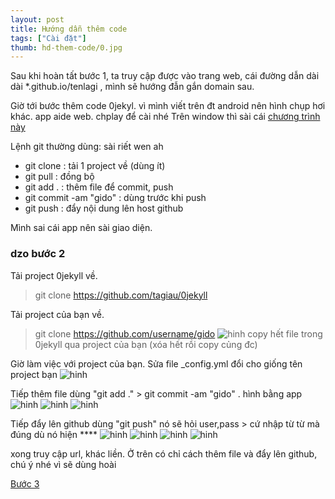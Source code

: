 ```yaml
---
layout: post
title: Hướng dẫn thêm code
tags: ["Cài đặt"]
thumb: hd-them-code/0.jpg
---
```

Sau khi hoàn tất bước 1, ta truy cập được vào trang web, cái đường dẫn dài dài *.github.io/tenlagi
, mình sẽ hướng đẫn gắn domain sau.

Giờ tới bước thêm code 0jekyl. vì mình viết trên đt android nên hình chụp hơi khác.
app aide web. chplay để cài nhé
Trên window thì sài cái [chương trình này](https://git-scm.com/download/win)

Lệnh git thường dùng: sài riết wen ah

- git clone : tải 1 project về (dùng ít)
- git pull : đồng bộ 
- git add . : thêm file để commit, push
- git commit -am "gido" : dùng trước khi push
- git push : đẩy nội dung lên host github

Mình sai cái app nên sài giao diện.

### dzo bước 2

Tải project 0jekyll về.
> git clone https://github.com/tagiau/0jekyll

Tải project của bạn về.
> git clone https://github.com/username/gido
![hinh]({{site.asseturl}}/hd-them-code/1.png)
copy hết file trong 0jekyll qua project của bạn (xóa hết rồi copy củng đc)

Giờ làm việc với project của bạn. Sửa file _config.yml đổi cho giống tên project bạn
![hinh]({{site.asseturl}}/hd-them-code/2.png)

Tiếp thêm file dùng "git add ." > git commit -am "gido" . hình bằng app
![hinh]({{site.asseturl}}/hd-them-code/3.png)
![hinh]({{site.asseturl}}/hd-them-code/4.png)
![hinh]({{site.asseturl}}/hd-them-code/5.png)

Tiếp đẩy lên github dùng "git push" nó sẽ hỏi user,pass > cứ nhập từ từ mà đúng dù nó hiện ****
![hinh]({{site.asseturl}}/hd-them-code/6.png)
![hinh]({{site.asseturl}}/hd-them-code/7.png)
![hinh]({{site.asseturl}}/hd-them-code/8.png)
![hinh]({{site.asseturl}}/hd-them-code/9.png)

xong truy cập url, khác liền. 
Ở trên có chỉ cách thêm file và đẩy lên github, chú ý nhé vì sẽ dùng hoài

[Bước 3]({{site.baseurl}}/hd-post)

